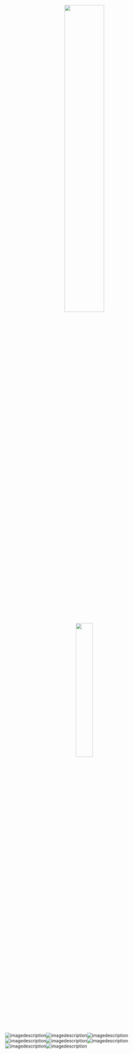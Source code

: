 <p align="center"width="100%">
    <img width="50%" src="https://files.catbox.moe/tdm7v1.png">
</p>

<p align="center" width="100%">
    <img width="33%" src="https://files.catbox.moe/fwmfav.png">
</p>

![imagedescription](https://files.catbox.moe/6hoybx.webp)![imagedescription](https://files.catbox.moe/qfjn9l.gif)![imagedescription](https://files.catbox.moe/vxf7jj.png)![imagedescription](https://files.catbox.moe/8vwhfs.jpg)![imagedescription](https://files.catbox.moe/owhc7e.png)![imagedescription](https://files.catbox.moe/bvduf5.webp)![imagedescription](https://files.catbox.moe/82ctja.png)![imagedescription](https://files.catbox.moe/mdcph0.png)
